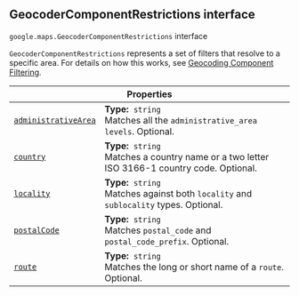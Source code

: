 
<devsite-heading text=" GeocoderComponentRestrictions interface" for="GeocoderComponentRestrictions" level="h2" link="" toc="" back-to-top=""><h2 id="GeocoderComponentRestrictions" is-upgraded="">GeocoderComponentRestrictions interface</h2></devsite-heading>
<p>
<code translate="no" dir="ltr"><span itemprop="path">google.maps</span>.<span itemprop="name">GeocoderComponentRestrictions</span></code>
interface
</p>
<p><code translate="no" dir="ltr">GeocoderComponentRestrictions</code> represents a set of filters that resolve to a specific area. For details on how this works, see <a href="/maps/documentation/javascript/geocoding#ComponentFiltering"> Geocoding Component Filtering</a>.</p>
<div class="devsite-table-wrapper"><table class="properties responsive" summary="interface GeocoderComponentRestrictions - Properties">
<thead>
<tr><th colspan="2">Properties</th>
</tr></thead>
<tbody>
<tr id="GeocoderComponentRestrictions.administrativeArea">
<td itemprop="property"><code translate="no" dir="ltr"><a class="secret-link" href="#GeocoderComponentRestrictions.administrativeArea"><span>administrativeArea</span></a></code></td>
<td><div><strong>Type:</strong>&nbsp; <code translate="no" dir="ltr">string</code></div>
<div class="desc">Matches all the <code translate="no" dir="ltr">administrative_area levels</code>. Optional.</div></td>
</tr>
<tr id="GeocoderComponentRestrictions.country">
<td itemprop="property"><code translate="no" dir="ltr"><a class="secret-link" href="#GeocoderComponentRestrictions.country"><span>country</span></a></code></td>
<td><div><strong>Type:</strong>&nbsp; <code translate="no" dir="ltr">string</code></div>
<div class="desc">Matches a country name or a two letter ISO 3166-1 country code. Optional.</div></td>
</tr>
<tr id="GeocoderComponentRestrictions.locality">
<td itemprop="property"><code translate="no" dir="ltr"><a class="secret-link" href="#GeocoderComponentRestrictions.locality"><span>locality</span></a></code></td>
<td><div><strong>Type:</strong>&nbsp; <code translate="no" dir="ltr">string</code></div>
<div class="desc">Matches against both <code translate="no" dir="ltr">locality</code> and <code translate="no" dir="ltr">sublocality</code> types. Optional.</div></td>
</tr>
<tr id="GeocoderComponentRestrictions.postalCode">
<td itemprop="property"><code translate="no" dir="ltr"><a class="secret-link" href="#GeocoderComponentRestrictions.postalCode"><span>postalCode</span></a></code></td>
<td><div><strong>Type:</strong>&nbsp; <code translate="no" dir="ltr">string</code></div>
<div class="desc">Matches <code translate="no" dir="ltr">postal_code</code> and <code translate="no" dir="ltr">postal_code_prefix</code>. Optional.</div></td>
</tr>
<tr id="GeocoderComponentRestrictions.route">
<td itemprop="property"><code translate="no" dir="ltr"><a class="secret-link" href="#GeocoderComponentRestrictions.route"><span>route</span></a></code></td>
<td><div><strong>Type:</strong>&nbsp; <code translate="no" dir="ltr">string</code></div>
<div class="desc">Matches the long or short name of a <code translate="no" dir="ltr">route</code>. Optional.</div></td>
</tr>
</tbody>
</table></div>
